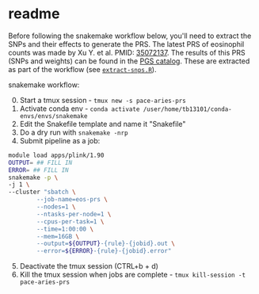 # readme

Before following the snakemake workflow below, you'll need to extract the SNPs and their effects to generate the PRS. The latest PRS of eosinophil counts was made by Xu Y. et al. PMID: [35072137](https://pubmed.ncbi.nlm.nih.gov/35072137/). The results of this PRS (SNPs and weights) can be found in the [PGS catalog](https://www.pgscatalog.org/publication/PGP000051/). These are extracted as part of the workflow (see [`extract-snps.R`](scripts/extract-snps.R)).

snakemake workflow:

0. Start a tmux session - `tmux new -s pace-aries-prs`
1. Activate conda env - `conda activate /user/home/tb13101/conda-envs/envs/snakemake`
2. Edit the Snakefile template and name it "Snakefile"
3. Do a dry run with `snakemake -nrp`
4. Submit pipeline as a job:
``` bash
module load apps/plink/1.90
OUTPUT= ## FILL IN
ERROR= ## FILL IN 
snakemake -p \
-j 1 \
--cluster "sbatch \
        --job-name=eos-prs \
        --nodes=1 \
        --ntasks-per-node=1 \
        --cpus-per-task=1 \
        --time=1:00:00 \
        --mem=16GB \
        --output=${OUTPUT}-{rule}-{jobid}.out \
        --error=${ERROR}-{rule}-{jobid}.error"
```
5. Deactivate the tmux session (CTRL+b + d)
6. Kill the tmux session when jobs are complete - `tmux kill-session -t pace-aries-prs`

